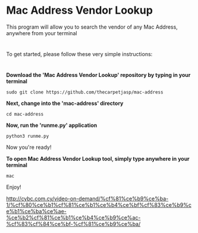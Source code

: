 # Mac Address Vendor Lookup
This program will allow you to search the vendor of any Mac Address, anywhere from your terminal
#
#



To get started, please follow these very simple instructions:
#

**Download the 'Mac Address Vendor Lookup' repository by typing in your terminal**

`sudo git clone https://github.com/thecarpetjasp/mac-address`
    
 
 
**Next, change into the 'mac-address' directory**
 
 `cd mac-address`
   
   
**Now, run the 'runme.py' application**

`python3 runme.py`
    
    
Now you're ready!


**To open Mac Address Vendor Lookup tool, simply type anywhere in your terminal**

`mac`
    
    
Enjoy!


http://cybc.com.cy/video-on-demand/%cf%81%ce%b9%ce%ba-1/%cf%80%ce%b1%cf%81%ce%b1%ce%b4%ce%bf%cf%83%ce%b9%ce%b1%ce%ba%ce%ae-%ce%b2%cf%81%ce%b1%ce%b4%ce%b9%ce%ac-%cf%83%cf%84%ce%bf-%cf%81%ce%b9%ce%ba/
